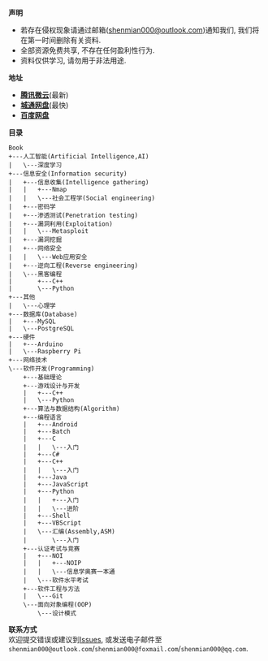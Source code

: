 **声明**  
- 若存在侵权现象请通过邮箱(shenmian000@outlook.com)通知我们, 我们将在第一时间删除有关资料.  
- 全部资源免费共享, 不存在任何盈利性行为.  
- 资料仅供学习, 请勿用于非法用途.  

**地址**  
- [**腾讯微云**](https://share.weiyun.com/5VJ3phB)(最新)  
- [**城通网盘**](https://tc5.us/dir/20279070-36491293-5dd818)(最快)  
- [**百度网盘**](https://pan.baidu.com/s/1w2K8A4Bh0z8WIw5fPaqlyw)  

**目录**   
```
Book
+---人工智能(Artificial Intelligence,AI)
|   \---深度学习
+---信息安全(Information security)
|   +---信息收集(Intelligence gathering)
|   |   +---Nmap
|   |   \---社会工程学(Social engineering)
|   +---密码学
|   +---渗透测试(Penetration testing)
|   +---漏洞利用(Exploitation)
|   |   \---Metasploit
|   +---漏洞挖掘
|   +---网络安全
|   |   \---Web应用安全
|   +---逆向工程(Reverse engineering)
|   \---黑客编程
|       +---C++
|       \---Python
+---其他
|   \---心理学
+---数据库(Database)
|   +---MySQL
|   \---PostgreSQL
+---硬件
|   +---Arduino
|   \---Raspberry Pi
+---网络技术
\---软件开发(Programming)
    +---基础理论
    +---游戏设计与开发
    |   +---C++
    |   \---Python
    +---算法与数据结构(Algorithm)
    +---编程语言
    |   +---Android
    |   +---Batch
    |   +---C
    |   |   \---入门
    |   +---C#
    |   +---C++
    |   |   \---入门
    |   +---Java
    |   +---JavaScript
    |   +---Python
    |   |   +---入门
    |   |   \---进阶
    |   +---Shell
    |   +---VBScript
    |   \---汇编(Assembly,ASM)
    |       \---入门
    +---认证考试与竞赛
    |   +---NOI
    |   |   +---NOIP
    |   |   \---信息学奥赛一本通
    |   \---软件水平考试
    +---软件工程与方法
    |   \---Git
    \---面向对象编程(OOP)
        \---设计模式
```

**联系方式**  
欢迎提交错误或建议到[Issues](https://gitee.com/ShenMian/E-book/issues), 或发送电子邮件至`shenmian000@outlook.com`/`shenmian000@foxmail.com`/`shenmian000@qq.com`.  

